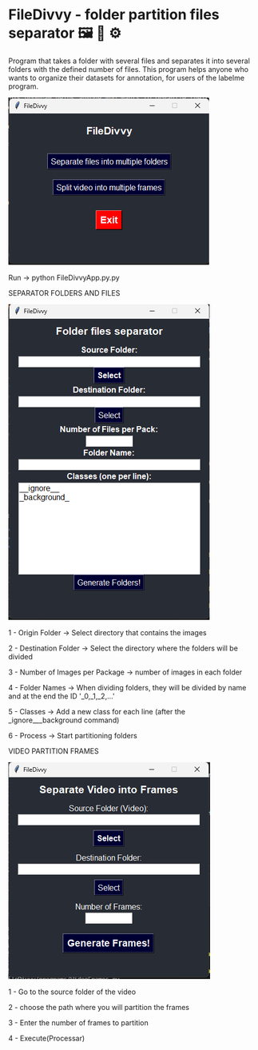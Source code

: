 # FileDivvy - folder partition files separator 🖼 📝 ⚙️

Program that takes a folder with several files and separates it into several folders with the defined number of files. This program helps anyone who wants to organize their datasets for annotation, for users of the labelme program.

![Alt text](image.png)

Run -> python FileDivvyApp.py.py

SEPARATOR FOLDERS AND FILES

![Alt text](image-1.png)

1 - Origin Folder -> Select directory that contains the images

2 - Destination Folder -> Select the directory where the folders will be divided

3 - Number of Images per Package -> number of images in each folder

4 - Folder Names -> When dividing folders, they will be divided by name and at the end the ID '_0,_1,_2,...'

5 - Classes -> Add a new class for each line (after the _ignore___background command)

6 - Process -> Start partitioning folders

VIDEO PARTITION FRAMES

![Alt text](image-2.png)

1 - Go to the source folder of the video

2 - choose the path where you will partition the frames

3 - Enter the number of frames to partition

4 - Execute(Processar)

